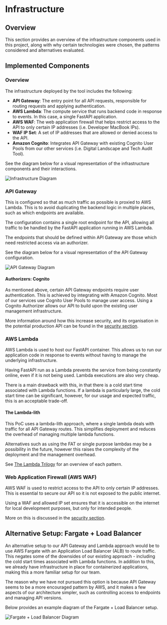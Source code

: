 # Infrastructure

## Overview

This section provides an overview of the infrastructure components used in this project, along with why certain technologies were chosen, the patterns considered and alternatives evaluated.

## Implemented Components

### Overview

The infrastructure deployed by the tool includes the following:

- **API Gateway**: The entry point for all API requests, responsible for routing requests and applying authentication.
- **AWS Lambda**: The compute service that runs backend code in response to events. In this case, a single FastAPI application.
- **AWS WAF**: The web application firewall that helps restrict access to the API to only certain IP addresses (i.e. Developer MacBook IPs).
- **WAF IP Set**: A set of IP addresses that are allowed or denied access to the API.
- **Amazon Cognito**: Integrates API Gateway with existing Cognito User Pools from our other services (i.e. Digital Landscape and Tech Audit Tool).

See the diagram below for a visual representation of the infrastructure components and their interactions.

<!-- TODO: Make Diagram -->
![Infrastructure Diagram](./assets/infrastructure-diagram.png)

### API Gateway

This is configured so that as much traffic as possible is proxied to AWS Lambda. This is to avoid duplicating the backend logic in multiple places, such as which endpoints are available.

The configuration contains a single root endpoint for the API, allowing all traffic to be handled by the FastAPI application running in AWS Lambda.

The endpoints that should be defined within API Gateway are those which need restricted access via an authorizer.

See the diagram below for a visual representation of the API Gateway configuration.

<!-- TODO: Make Diagram -->
![API Gateway Diagram](./assets/api-gateway-diagram.png)

#### Authorizers: Cognito

As mentioned above, certain API Gateway endpoints require user authentication. This is achieved by integrating with Amazon Cognito. Most of our services use Cognito User Pools to manage user access. Using a Cognito Authorizer allows our API to build upon the existing user management infrastructure.

More information around how this increase security, and its organisation in the potential production API can be found in the [security section](./security.md).

### AWS Lambda

AWS Lambda is used to host our FastAPI container. This allows us to run our application code in response to events without having to manage the underlying infrastructure.

Having FastAPI run as a Lambda prevents the service from being constantly online, even if it is not being used. Lambda executions are also very cheap.

There is a main drawback with this, in that there is a cold start time associated with Lambda functions. If a lambda is particularly large, the cold start time can be significant, however, for our usage and expected traffic, this is an acceptable trade-off.

#### The Lambda-lith

This PoC uses a lambda-lith approach, where a single lambda deals with traffic for all API Gateway routes. This simplifies deployment and reduces the overhead of managing multiple lambda functions.

Alternatives such as using the FAT or single purpose lambdas may be a possibility in the future, however this raises the complexity of the deployment and the management overhead.

See [The Lambda Trilogy](https://github.com/cdk-patterns/serverless/tree/main/the-lambda-trilogy) for an overview of each pattern.

### Web Application Firewall (AWS WAF)

AWS WAF is used to restrict access to the API to only certain IP addresses. This is essential to secure our API so it is not exposed to the public internet. 

Using a WAF and allowed IP set ensures that it is accessible on the internet for local development purposes, but only for intended people.

More on this is discussed in the [security section](./security.md).

## Alternative Setup: Fargate + Load Balancer

An alternative setup to our API Gateway and Lambda approach would be to use AWS Fargate with an Application Load Balancer (ALB) to route traffic. This negates some of the downsides of our existing approach - including the cold start times associated with Lambda functions. In addition to this, we already have infrastructure in place for containerized applications, making this a more familiar setup for our team.

The reason why we have not pursued this option is because API Gateway seems to be a more encouraged pattern by AWS, and it makes a few aspects of our architecture simpler, such as controlling access to endpoints and managing API versions.

Below provides an example diagram of the Fargate + Load Balancer setup.

<!-- TODO: Make Diagram -->
![Fargate + Load Balancer Diagram](./assets/fargate-load-balancer-diagram.png)
